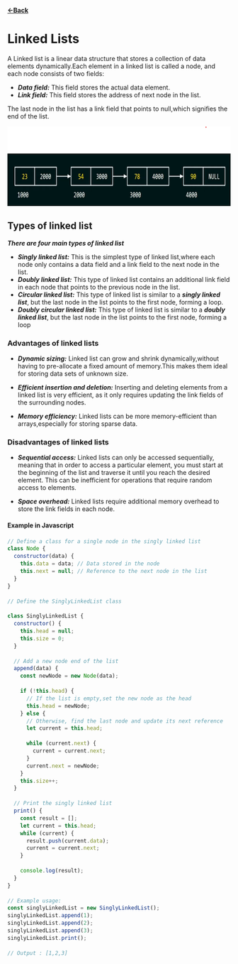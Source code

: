 [**<-Back**](/README.md)

# Linked Lists

A Linked list is a linear data structure that stores a collection of data elements dynamically.Each element in a linked list is called a node, and each node consists of two fields:

- **_Data field:_** This field stores the actual data element.
- **_Link field:_** This field stores the address of next node in the list.

The last node in the list has a link field that points to null,which signifies the end of the list.

   <img src="../../assets/linkeddlist.png" width="700" height="180" />

## Types of linked list

**_There are four main types of linked list_**

- **_Singly linked list:_** This is the simplest type of linked list,where each node only contains a data field and a link field to the next node in the list.
- **_Doubly linked list:_** This type of linked list contains an additional link field in each node that points to the previous node in the list.
- **_Circular linked list:_** This type of linked list is similar to a _**singly linked list**_, but the last node in the list points to the first node, forming a loop.
- **_Doubly circular linked list:_** This type of linked list is similar to a _**doubly linked list**_, but the last node in the list points to the first node, forming a loop

### Advantages of linked lists

- **_Dynamic sizing:_** Linked list can grow and shrink dynamically,without having to pre-allocate a fixed amount of memory.This makes them ideal for storing data sets of unknown size.

- **_Efficient insertion and deletion:_** Inserting and deleting elements from a linked list is very efficient, as it only requires updating the link fields of the surrounding nodes.

- **_Memory efficiency:_** Linked lists can be more memory-efficient than arrays,especially for storing sparse data.

### Disadvantages of linked lists

- **_Sequential access:_** Linked lists can only be accessed sequentially, meaning that in order to access a particular element, you must start at the beginning of the list and traverse it until you reach the desired element. This can be inefficient for operations that require random access to elements.

- **_Space overhead:_** Linked lists require additional memory overhead to store the link fields in each node.

#### Example in Javascript

```javascript
// Define a class for a single node in the singly linked list
class Node {
  constructor(data) {
    this.data = data; // Data stored in the node
    this.next = null; // Reference to the next node in the list
  }
}

// Define the SinglyLinkedList class

class SinglyLinkedList {
  constructor() {
    this.head = null;
    this.size = 0;
  }

  // Add a new node end of the list
  append(data) {
    const newNode = new Node(data);

    if (!this.head) {
      // If the list is empty,set the new node as the head
      this.head = newNode;
    } else {
      // Otherwise, find the last node and update its next reference
      let current = this.head;

      while (current.next) {
        current = current.next;
      }
      current.next = newNode;
    }
    this.size++;
  }

  // Print the singly linked list
  print() {
    const result = [];
    let current = this.head;
    while (current) {
      result.push(current.data);
      current = current.next;
    }

    console.log(result);
  }
}

// Example usage:
const singlyLinkedList = new SinglyLinkedList();
singlyLinkedList.append(1);
singlyLinkedList.append(2);
singlyLinkedList.append(3);
singlyLinkedList.print();

// Output : [1,2,3]
```
